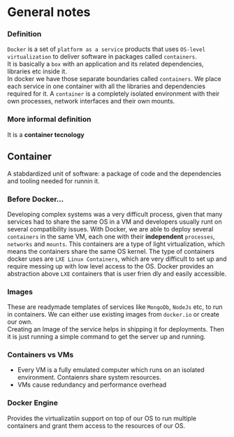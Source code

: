 # General notes


### Definition
`Docker` is a set of `platform as a service` products that uses `OS-level virtualization` to deliver software in packages called `containers`.  
It is basically a `box` with an application and its related dependencies, libraries etc inside it.  
In docker we have those separate boundaries called `containers`. We place each service in one container with all the libraries and dependencies required for it. A `container` is a completely isolated environment with their own processes, network interfaces and their own mounts.

### More informal definition
It is a **container tecnology**

## Container
A stabdardized unit of software: a package of code and the dependencies and tooling needed for runnin it.

### Before Docker...
Developing complex systems was a very difficult process, given that many services had to share the same OS in a VM and developers usually runt on several compatibility issues. With Docker, we are able to deploy several `containers` in the same VM, each one with their **independent** `processes`, `networks` and `mounts`. This containers are a type of light virtualization, which means the containers share the same OS kernel. The type of containers docker uses are `LXE Linux Containers`, which are very difficult to set up and require messing up with low level access to the OS. Docker provides an abstraction above `LXE` containers that is user frien dly and easily accessible.

### Images
These are readymade templates of services like `MongoDb`, `NodeJs` etc, to run in containers. We can either use existing images from `docker.io` or create our own.  
Creating an Image of the service helps in shipping it for deployments. Then it is just running a simple command to get the server up and running.

### Containers vs VMs
* Every VM is a fully emulated computer which runs on an isolated environment. Contaienrs share system resources.
* VMs cause redundancy and performance overhead

### Docker Engine
Provides the virtualizatiin support on top of our OS to run multiple containers and grant them access to the resources of our OS.